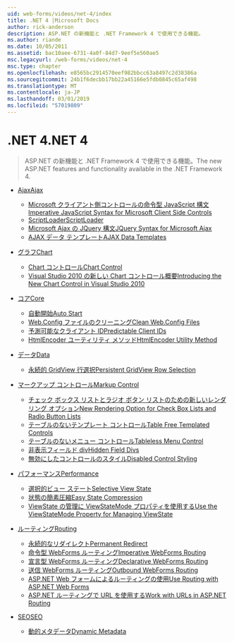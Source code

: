 ```yaml
---
uid: web-forms/videos/net-4/index
title: .NET 4 |Microsoft Docs
author: rick-anderson
description: ASP.NET の新機能と .NET Framework 4 で使用できる機能。
ms.author: riande
ms.date: 10/05/2011
ms.assetid: bac10aee-6731-4a0f-84d7-9eef5e560ae5
msc.legacyurl: /web-forms/videos/net-4
msc.type: chapter
ms.openlocfilehash: e8565bc2914570eef982bbcc63a8497c2d38386a
ms.sourcegitcommit: 24b1f6decbb17bb22a45166e5fdb0845c65af498
ms.translationtype: MT
ms.contentlocale: ja-JP
ms.lasthandoff: 03/01/2019
ms.locfileid: "57019809"
---
```

<a name="net-4"></a><span data-ttu-id="1dd3d-103">.NET 4</span><span class="sxs-lookup"><span data-stu-id="1dd3d-103">.NET 4</span></span>
====================
> <span data-ttu-id="1dd3d-104">ASP.NET の新機能と .NET Framework 4 で使用できる機能。</span><span class="sxs-lookup"><span data-stu-id="1dd3d-104">The new ASP.NET features and functionality available in the .NET Framework 4.</span></span>


- [<span data-ttu-id="1dd3d-105">Ajax</span><span class="sxs-lookup"><span data-stu-id="1dd3d-105">Ajax</span></span>](ajax/index.md)

    - [<span data-ttu-id="1dd3d-106">Microsoft クライアント側コントロールの命令型 JavaScript 構文</span><span class="sxs-lookup"><span data-stu-id="1dd3d-106">Imperative JavaScript Syntax for Microsoft Client Side Controls</span></span>](ajax/aspnet-4-quick-hit-imperative-javascript-syntax-for-microsoft-client-side-controls.md)
    - [<span data-ttu-id="1dd3d-107">ScriptLoader</span><span class="sxs-lookup"><span data-stu-id="1dd3d-107">ScriptLoader</span></span>](ajax/aspnet-4-quick-hit-the-scriptloader.md)
    - [<span data-ttu-id="1dd3d-108">Microsoft Ajax の JQuery 構文</span><span class="sxs-lookup"><span data-stu-id="1dd3d-108">JQuery Syntax for Microsoft Ajax</span></span>](ajax/aspnet-4-quick-hit-jquery-syntax-for-microsoft-ajax.md)
    - [<span data-ttu-id="1dd3d-109">AJAX データ テンプレート</span><span class="sxs-lookup"><span data-stu-id="1dd3d-109">AJAX Data Templates</span></span>](ajax/aspnet-4-quick-hit-ajax-data-templates.md)
- [<span data-ttu-id="1dd3d-110">グラフ</span><span class="sxs-lookup"><span data-stu-id="1dd3d-110">Chart</span></span>](chart/index.md)

    - [<span data-ttu-id="1dd3d-111">Chart コントロール</span><span class="sxs-lookup"><span data-stu-id="1dd3d-111">Chart Control</span></span>](chart/aspnet-4-quick-hit-chart-control.md)
    - [<span data-ttu-id="1dd3d-112">Visual Studio 2010 の新しい Chart コントロール概要</span><span class="sxs-lookup"><span data-stu-id="1dd3d-112">Introducing the New Chart Control in Visual Studio 2010</span></span>](chart/aspnet-4-how-do-i-introducing-the-new-chart-control-in-visual-studio-2010.md)
- [<span data-ttu-id="1dd3d-113">コア</span><span class="sxs-lookup"><span data-stu-id="1dd3d-113">Core</span></span>](core/index.md)

    - [<span data-ttu-id="1dd3d-114">自動開始</span><span class="sxs-lookup"><span data-stu-id="1dd3d-114">Auto Start</span></span>](core/aspnet-4-quick-hit-auto-start.md)
    - [<span data-ttu-id="1dd3d-115">Web.Config ファイルのクリーニング</span><span class="sxs-lookup"><span data-stu-id="1dd3d-115">Clean Web.Config Files</span></span>](core/aspnet-4-quick-hit-clean-webconfig-files.md)
    - [<span data-ttu-id="1dd3d-116">予測可能なクライアント ID</span><span class="sxs-lookup"><span data-stu-id="1dd3d-116">Predictable Client IDs</span></span>](core/aspnet-4-quick-hit-predictable-client-ids.md)
    - [<span data-ttu-id="1dd3d-117">HtmlEncoder ユーティリティ メソッド</span><span class="sxs-lookup"><span data-stu-id="1dd3d-117">HtmlEncoder Utility Method</span></span>](core/aspnet-4-quick-hit-the-htmlencoder-utility-method.md)
- [<span data-ttu-id="1dd3d-118">データ</span><span class="sxs-lookup"><span data-stu-id="1dd3d-118">Data</span></span>](data/index.md)

    - [<span data-ttu-id="1dd3d-119">永続的 GridView 行選択</span><span class="sxs-lookup"><span data-stu-id="1dd3d-119">Persistent GridView Row Selection</span></span>](data/aspnet-4-quick-hit-persistent-gridview-row-selection.md)
- [<span data-ttu-id="1dd3d-120">マークアップ コントロール</span><span class="sxs-lookup"><span data-stu-id="1dd3d-120">Markup Control</span></span>](markup-control/index.md)

    - [<span data-ttu-id="1dd3d-121">チェック ボックス リストとラジオ ボタン リストのための新しいレンダリング オプション</span><span class="sxs-lookup"><span data-stu-id="1dd3d-121">New Rendering Option for Check Box Lists and Radio Button Lists</span></span>](markup-control/aspnet-4-quick-hit-new-rendering-option-for-check-box-lists-and-radio-button-lists.md)
    - [<span data-ttu-id="1dd3d-122">テーブルのないテンプレート コントロール</span><span class="sxs-lookup"><span data-stu-id="1dd3d-122">Table Free Templated Controls</span></span>](markup-control/aspnet-4-quick-hit-table-free-templated-controls.md)
    - [<span data-ttu-id="1dd3d-123">テーブルのないメニュー コントロール</span><span class="sxs-lookup"><span data-stu-id="1dd3d-123">Tableless Menu Control</span></span>](markup-control/aspnet-4-quick-hit-tableless-menu-control.md)
    - [<span data-ttu-id="1dd3d-124">非表示フィールド div</span><span class="sxs-lookup"><span data-stu-id="1dd3d-124">Hidden Field Divs</span></span>](markup-control/aspnet-4-quick-hit-hidden-field-divs.md)
    - [<span data-ttu-id="1dd3d-125">無効にしたコントロールのスタイル</span><span class="sxs-lookup"><span data-stu-id="1dd3d-125">Disabled Control Styling</span></span>](markup-control/aspnet-4-quick-hit-disabled-control-styling.md)
- [<span data-ttu-id="1dd3d-126">パフォーマンス</span><span class="sxs-lookup"><span data-stu-id="1dd3d-126">Performance</span></span>](performance/index.md)

    - [<span data-ttu-id="1dd3d-127">選択的ビュー ステート</span><span class="sxs-lookup"><span data-stu-id="1dd3d-127">Selective View State</span></span>](performance/aspnet-4-quick-hit-selective-view-state.md)
    - [<span data-ttu-id="1dd3d-128">状態の簡素圧縮</span><span class="sxs-lookup"><span data-stu-id="1dd3d-128">Easy State Compression</span></span>](performance/aspnet-4-quick-hit-easy-state-compression.md)
    - [<span data-ttu-id="1dd3d-129">ViewState の管理に ViewStateMode プロパティを使用する</span><span class="sxs-lookup"><span data-stu-id="1dd3d-129">Use the ViewStateMode Property for Managing ViewState</span></span>](performance/how-do-i-use-the-viewstatemode-property-for-managing-viewstate.md)
- [<span data-ttu-id="1dd3d-130">ルーティング</span><span class="sxs-lookup"><span data-stu-id="1dd3d-130">Routing</span></span>](routing/index.md)

    - [<span data-ttu-id="1dd3d-131">永続的なリダイレクト</span><span class="sxs-lookup"><span data-stu-id="1dd3d-131">Permanent Redirect</span></span>](routing/aspnet-4-quick-hit-permanent-redirect.md)
    - [<span data-ttu-id="1dd3d-132">命令型 WebForms ルーティング</span><span class="sxs-lookup"><span data-stu-id="1dd3d-132">Imperative WebForms Routing</span></span>](routing/aspnet-4-quick-hit-imperative-webforms-routing.md)
    - [<span data-ttu-id="1dd3d-133">宣言型 WebForms ルーティング</span><span class="sxs-lookup"><span data-stu-id="1dd3d-133">Declarative WebForms Routing</span></span>](routing/aspnet-4-quick-hit-declarative-webforms-routing.md)
    - [<span data-ttu-id="1dd3d-134">送信 WebForms ルーティング</span><span class="sxs-lookup"><span data-stu-id="1dd3d-134">Outbound WebForms Routing</span></span>](routing/aspnet-4-quick-hit-outbound-webforms-routing.md)
    - [<span data-ttu-id="1dd3d-135">ASP.NET Web フォームによるルーティングの使用</span><span class="sxs-lookup"><span data-stu-id="1dd3d-135">Use Routing with ASP.NET Web Forms</span></span>](routing/how-do-i-use-routing-with-aspnet-web-forms.md)
    - [<span data-ttu-id="1dd3d-136">ASP.NET ルーティングで URL を使用する</span><span class="sxs-lookup"><span data-stu-id="1dd3d-136">Work with URLs in ASP.NET Routing</span></span>](routing/how-do-i-work-with-urls-in-aspnet-routing.md)
- [<span data-ttu-id="1dd3d-137">SEO</span><span class="sxs-lookup"><span data-stu-id="1dd3d-137">SEO</span></span>](seo/index.md)

    - [<span data-ttu-id="1dd3d-138">動的メタデータ</span><span class="sxs-lookup"><span data-stu-id="1dd3d-138">Dynamic Metadata</span></span>](seo/aspnet-4-quick-hit-dynamic-metadata.md)
